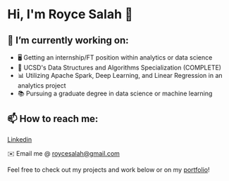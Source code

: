 # Hi, I'm Royce Salah 👋

## 🔭 I’m currently working on:

- 🖥️ Getting an internship/FT position within analytics or data science
- 🌱 UCSD's Data Structures and Algorithms Specialization (COMPLETE)
- 📊 Utilizing Apache Spark, Deep Learning, and Linear Regression in an analytics project
- 📚 Pursuing a graduate degree in data science or machine learning

## 📫 How to reach me:

[Linkedin](https://www.linkedin.com/in/roycesalah/)

✉️ Email me @ roycesalah@gmail.com


Feel free to check out my projects and work below or on my [portfolio](https://roycesalah.github.io)!

